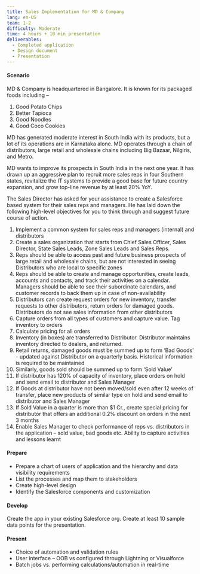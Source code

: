 ```yaml
---
title: Sales Implementation for MD & Company
lang: en-US
team: 1-2
difficulty: Moderate
time: 4 hours + 10 min presentation
deliverables:
  - Completed application
  - Design document
  - Presentation
---
```


#### Scenario

MD & Company is headquartered in Bangalore. It is known for its packaged foods including –

1. Good Potato Chips
2. Better Tapioca
3. Good Noodles
4. Good Coco Cookies

MD has generated moderate interest in South India with its products, but a lot of its operations are in Karnataka alone. MD operates through a chain of distributors, large retail and wholesale chains including Big Bazaar, Nilgiris, and Metro.

MD wants to improve its prospects in South India in the next one year. It has drawn up an aggressive plan to recruit more sales reps in four Southern states, revitalize the IT systems to provide a good base for future country expansion, and grow top-line revenue by at least 20% YoY.

The Sales Director has asked for your assistance to create a Salesforce based system for their sales reps and managers. He has laid down the following high-level objectives for you to think through and suggest future course of action.

1. Implement a common system for sales reps and managers (internal) and distributors
2. Create a sales organization that starts from Chief Sales Officer, Sales Director, State Sales Leads, Zone Sales Leads and Sales Reps.
3. Reps should be able to access past and future business prospects of large retail and wholesale chains, but are not interested in seeing Distributors who are local to specific zones
4. Reps should be able to create and manage opportunities, create leads, accounts and contacts, and track their activities on a calendar. Managers should be able to see their subordinate calendars, and customer records to back them up in case of non-availability
5. Distributors can create request orders for new inventory, transfer requests to other distributors, return orders for damaged goods. Distributors do not see sales information from other distributors
6. Capture orders from all types of customers and capture value. Tag inventory to orders
7. Calculate pricing for all orders
8. Inventory (in boxes) are transferred to Distributor. Distributor maintains inventory directed to dealers, and returned.
9. Retail returns, damaged goods must be summed up to form ‘Bad Goods’ - updated against Distributor on a quarterly basis. Historical information is required to be maintained
10. Similarly, goods sold should be summed up to form ‘Sold Value’
11. If distributor has 120% of capacity of inventory, place orders on hold and send email to distributor and Sales Manager
12. If Goods at distributor have not been moved/sold even after 12 weeks of transfer, place new products of similar type on hold and send email to distributor and Sales Manager
13. If Sold Value in a quarter is more than \$1 Cr., create special pricing for distributor that offers an additional 0.2% discount on orders in the next 3 months
14. Enable Sales Manager to check performance of reps vs. distributors in the application – sold value, bad goods etc. Ability to capture activities and lessons learnt

#### Prepare

- Prepare a chart of users of application and the hierarchy and data visibility requirements
- List the processes and map them to stakeholders
- Create high-level design
- Identify the Salesforce components and customization

#### Develop

Create the app in your existing Salesforce org. Create at least 10 sample data points for the presentation.

#### Present

- Choice of automation and validation rules
- User interface – OOB vs configured through Lightning or Visualforce
- Batch jobs vs. performing calculations/automation in real-time
